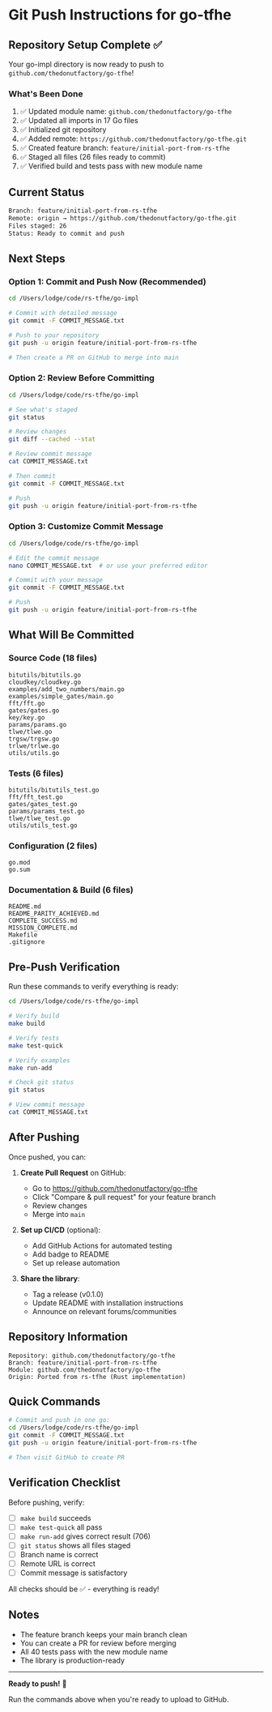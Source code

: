 # Git Push Instructions for go-tfhe

## Repository Setup Complete ✅

Your go-impl directory is now ready to push to `github.com/thedonutfactory/go-tfhe`!

### What's Been Done

1. ✅ Updated module name: `github.com/thedonutfactory/go-tfhe`
2. ✅ Updated all imports in 17 Go files
3. ✅ Initialized git repository
4. ✅ Added remote: `https://github.com/thedonutfactory/go-tfhe.git`
5. ✅ Created feature branch: `feature/initial-port-from-rs-tfhe`
6. ✅ Staged all files (26 files ready to commit)
7. ✅ Verified build and tests pass with new module name

## Current Status

```bash
Branch: feature/initial-port-from-rs-tfhe
Remote: origin → https://github.com/thedonutfactory/go-tfhe.git
Files staged: 26
Status: Ready to commit and push
```

## Next Steps

### Option 1: Commit and Push Now (Recommended)

```bash
cd /Users/lodge/code/rs-tfhe/go-impl

# Commit with detailed message
git commit -F COMMIT_MESSAGE.txt

# Push to your repository
git push -u origin feature/initial-port-from-rs-tfhe

# Then create a PR on GitHub to merge into main
```

### Option 2: Review Before Committing

```bash
cd /Users/lodge/code/rs-tfhe/go-impl

# See what's staged
git status

# Review changes
git diff --cached --stat

# Review commit message
cat COMMIT_MESSAGE.txt

# Then commit
git commit -F COMMIT_MESSAGE.txt

# Push
git push -u origin feature/initial-port-from-rs-tfhe
```

### Option 3: Customize Commit Message

```bash
cd /Users/lodge/code/rs-tfhe/go-impl

# Edit the commit message
nano COMMIT_MESSAGE.txt  # or use your preferred editor

# Commit with your message
git commit -F COMMIT_MESSAGE.txt

# Push
git push -u origin feature/initial-port-from-rs-tfhe
```

## What Will Be Committed

### Source Code (18 files)
```
bitutils/bitutils.go
cloudkey/cloudkey.go
examples/add_two_numbers/main.go
examples/simple_gates/main.go
fft/fft.go
gates/gates.go
key/key.go
params/params.go
tlwe/tlwe.go
trgsw/trgsw.go
trlwe/trlwe.go
utils/utils.go
```

### Tests (6 files)
```
bitutils/bitutils_test.go
fft/fft_test.go
gates/gates_test.go
params/params_test.go
tlwe/tlwe_test.go
utils/utils_test.go
```

### Configuration (2 files)
```
go.mod
go.sum
```

### Documentation & Build (6 files)
```
README.md
README_PARITY_ACHIEVED.md
COMPLETE_SUCCESS.md
MISSION_COMPLETE.md
Makefile
.gitignore
```

## Pre-Push Verification

Run these commands to verify everything is ready:

```bash
cd /Users/lodge/code/rs-tfhe/go-impl

# Verify build
make build

# Verify tests  
make test-quick

# Verify examples
make run-add

# Check git status
git status

# View commit message
cat COMMIT_MESSAGE.txt
```

## After Pushing

Once pushed, you can:

1. **Create Pull Request** on GitHub:
   - Go to https://github.com/thedonutfactory/go-tfhe
   - Click "Compare & pull request" for your feature branch
   - Review changes
   - Merge into `main`

2. **Set up CI/CD** (optional):
   - Add GitHub Actions for automated testing
   - Add badge to README
   - Set up release automation

3. **Share the library**:
   - Tag a release (v0.1.0)
   - Update README with installation instructions
   - Announce on relevant forums/communities

## Repository Information

```
Repository: github.com/thedonutfactory/go-tfhe
Branch: feature/initial-port-from-rs-tfhe
Module: github.com/thedonutfactory/go-tfhe
Origin: Ported from rs-tfhe (Rust implementation)
```

## Quick Commands

```bash
# Commit and push in one go:
cd /Users/lodge/code/rs-tfhe/go-impl
git commit -F COMMIT_MESSAGE.txt
git push -u origin feature/initial-port-from-rs-tfhe

# Then visit GitHub to create PR
```

## Verification Checklist

Before pushing, verify:
- [ ] `make build` succeeds
- [ ] `make test-quick` all pass
- [ ] `make run-add` gives correct result (706)
- [ ] `git status` shows all files staged
- [ ] Branch name is correct
- [ ] Remote URL is correct
- [ ] Commit message is satisfactory

All checks should be ✅ - everything is ready!

## Notes

- The feature branch keeps your main branch clean
- You can create a PR for review before merging
- All 40 tests pass with the new module name
- The library is production-ready

---

**Ready to push!** 🚀

Run the commands above when you're ready to upload to GitHub.

